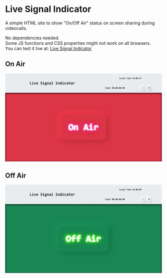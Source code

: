 # Live Signal Indicator

A simple HTML site to show "On/Off Air" status on screen sharing during videocalls.

No dependencies needed.  
Some JS functions and CSS properties might not work on all browsers.  
You can test it live at: [Live Signal Indicator](https://arziel1992.github.io/Live-Signal-Indicator/)

## On Air

![On Air example](On_Air.jpg 'On Air Example')

## Off Air

![Off Air example](Off_Air.jpg 'Off Air Example')
